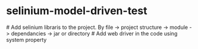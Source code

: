 ﻿# selinium-model-driven-test
﻿# Add selinium libraris to the project. By file -> project structure -> module -> dependancies -> jar or directory
﻿# Add web driver in the code using system property
